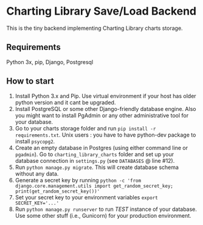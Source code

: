 Charting Library Save/Load Backend
================

This is the tiny backend implementing Charting Library charts storage.

## Requirements
Python 3x, pip, Django, Postgresql

## How to start

1. Install Python 3.x and Pip. Use virtual environment if your host has older python version and it cant be upgraded.
2. Install PostgreSQL or some other Django-friendly database engine. Also you might want to install PgAdmin or any other administrative tool for your database.
3. Go to your charts storage folder and run `pip install -r requirements.txt`. Unix users : you have to have python-dev package to install `psycopg2`.
4. Create an empty database in Postgres (using either command line or `pgadmin`). Go to `charting_library_charts` folder and set up your database connection in `settings.py` (see `DATABASES` @ line #12).
5. Run `python manage.py migrate`. This will create database schema without any data.
6. Generate a secret key by running `python -c 'from django.core.management.utils import get_random_secret_key; print(get_random_secret_key())'`
7. Set your secret key to your environment variables `export SECRET_KEY='...'`
8. Run `python manage.py runserver` to run *TEST* instance of your database. Use some other stuff (i.e., Gunicorn) for your production environment.
